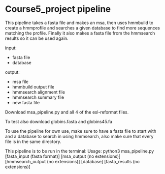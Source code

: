 # Course5_project pipeline

This pipeline takes a fasta file and makes an msa, then uses hmmbuild to create a hmmprofile and searches a given database to find more sequences matching the profile. Finally it also makes a fasta file from the hmmsearch results so it can be used again.

input:
- fasta file
- database

output:
- msa file
- hmmbuild output file
- hmmsearch alignment file
- hmmsearch summary file
- new fasta file

Download msa_pipeline.py and all 4 of the esl-reformat files.

To test also download globins.fasta and globins45.fa

To use the pipeline for own use, make sure to have a fasta file to start with and a database to search in using hmmsearch,
also make sure that every file is in the same directory.

This pipeline is to be run in the terminal:
Usage: python3 msa_pipeline.py [fasta_input (fasta format)] [msa_output (no extensions)] [hmmsearch_output (no extensions)] [database] [fasta_results (no extensions)]

